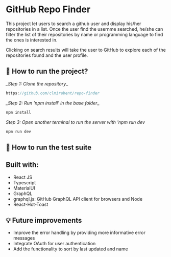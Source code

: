 # GitHub Repo Finder

This project let users to search a github user and display his/her repositories in a list. Once the user find the usernme searched, he/she can filter the list of their repositories by name or programming language to find the ones is interested in. 

Clicking on search results will take the user to GitHub to explore each of the repositories found and the user profile.


## 🚀 How to run the project?

*_Step 1: Clone the repository*_

```js
https://github.com/clmirabent/repo-finder
```

*_Step 2: Run 'npm install' in the base folder*_

```js
npm install
```
*_Step 3: Open another terminal to run the server with 'npm run dev_*

```js
npm run dev
```


## 🔖 How to run the test suite

## Built with:

- React JS 
- Typescript
- MaterialUI
- GraphQL
- graphql.js: GitHub GraphQL API client for browsers and Node
- React-Hot-Toast

## 💡 Future improvements

- Improve the error handling by providing more informative error messages
- Integrate OAuth for user authentication 
- Add the functionality to sort by last updated and name